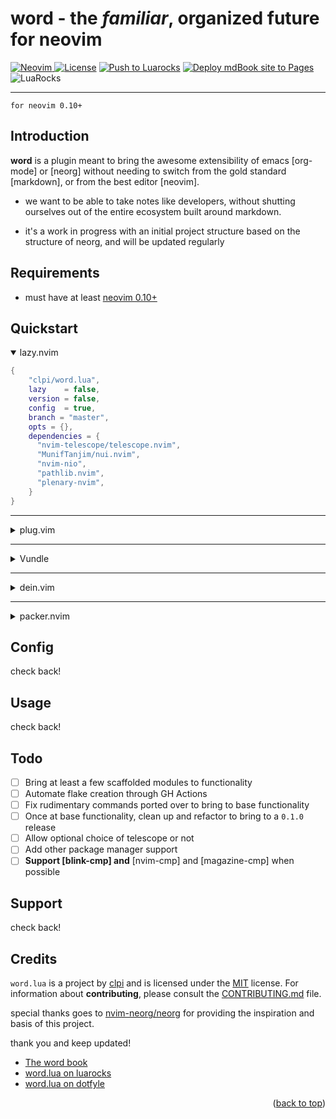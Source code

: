 # word - the _familiar_, organized future for neovim

<a href="https://neovim.io"> ![Neovim](https://img.shields.io/badge/Neovim%200.10+-brightgreen?style=for-the-badge) </a>
<a href="/LICENSE"> ![License](https://img.shields.io/badge/license-GPL%20v3-brightgreen?style=for-the-badge)</a>
[![Push to Luarocks](https://github.com/clpi/word.lua/actions/workflows/luarocks.yml/badge.svg)](https://github.com/clpi/word.lua/actions/workflows/luarocks.yml)
[![Deploy mdBook site to Pages](https://github.com/clpi/word.lua/actions/workflows/book.yml/badge.svg)](https://github.com/clpi/word.lua/actions/workflows/book.yml)
![LuaRocks](https://img.shields.io/luarocks/v/clpi/word.lua)

---

`for neovim 0.10+`

## Introduction

**word** is a plugin meant to bring the awesome extensibility of emacs [org-mode] or [neorg] without needing to switch from the gold standard [markdown], or from the best editor [neovim].

- we want to be able to take notes like developers, without shutting ourselves out of the entire ecosystem built around markdown.

- it's a work in progress with an initial project structure based on the structure of neorg, and will be updated regularly

## Requirements

- must have at least [neovim 0.10+](https://neovim.io)

## Quickstart

<details open>
  <summary>
lazy.nvim
  </summary>

```lua
{
    "clpi/word.lua",
    lazy    = false,
    version = false,
    config  = true,
    branch = "master",
    opts = {},
    dependencies = {
      "nvim-telescope/telescope.nvim",
      "MunifTanjim/nui.nvim",
      "nvim-nio",
      "pathlib.nvim",
      "plenary-nvim",
    }
}
```

</details>

---

<details>

  <summary>
plug.vim
  </summary>

```vim
Plug "nvim-telescope/telescope.nvim"
Plug 'MunifTanjim/nui.nvim'
Plug "clpi/word.lua", {
    \ "branch" : "main",
    \ "do"     : ":lua require('word').setup()"
    \ }
```

</details>

---

<details>
<summary>Vundle</summary>

```vim
  Plugin 'nvim-telescope/telescope.nvim'
  Plugin 'MunifTanjim/nui.nvim'
  Plugin 'renerocksai/telekasten.nvim'
```

</details>

---

<details>

  <summary>
dein.vim
  </summary>

```vim
call dein#add('MunifTanjim/nui.nvim')
call dein#add('nvim-telescope/telescope.nvim')
call dein#add('clpi/word.lua')
```

</details>

---

<details>

  <summary>
packer.nvim
  </summary>

```lua
use {
  "clp",
  rocks = {
        "nvim-telescope/telescope.nvim",
        "nvim-nio",
        "nui.nvim",
        "plenary.nvim",
        "pathlib.nvim"
  },
  tag = "*",
  config = function()
      require("word").setup()
  end,
}
```

</details>

## Config

check back!

## Usage

check back!

## Todo

- [ ] Bring at least a few scaffolded modules to functionality
- [ ] Automate flake creation through GH Actions
- [ ] Fix rudimentary commands ported over to bring to base functionality
- [ ] Once at base functionality, clean up and refactor to bring to a `0.1.0` release
- [ ] Allow optional choice of telescope or not
- [ ] Add other package manager support
- [ ] **Support [blink-cmp] and** [nvim-cmp] and [magazine-cmp] when possible

## Support

check back!

## Credits

`word.lua` is a project by [clpi](github.com/clpi) and is licensed under the [MIT](./LICENSE) license. For information about **contributing**, please consult the [CONTRIBUTING.md](./CONTRIBUTING.md) file.

special thanks goes to [nvim-neorg/neorg](https://github.com/nvim-neorg/neorg) for providing the inspiration and basis of this project.

thank you and keep updated!

- [The word book](https://word.cli.st)
- [word.lua on luarocks](https://luarocks.org/inits/clpi/word.lua)
- [word.lua on dotfyle](https://dotfyle.com/plugins/clpi/word.lua)

<!-- <div align="center"> -->
<p align="right">(<a href="#readme-top">back to top</a>)</p>

<!-- </div> -->

